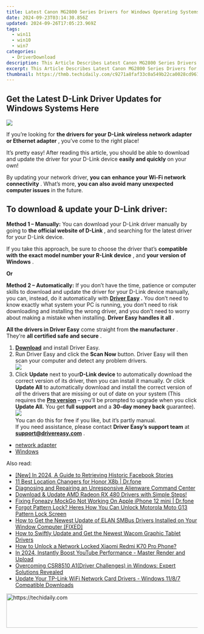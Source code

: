 ```yaml
---
title: Latest Canon MG2800 Series Drivers for Windows Operating Systems - Get Them Here!
date: 2024-09-23T03:14:30.856Z
updated: 2024-09-26T17:05:23.969Z
tags:
  - win11
  - win10
  - win7
categories:
  - DriverDownload
description: This Article Describes Latest Canon MG2800 Series Drivers for Windows Operating Systems - Get Them Here!
excerpt: This Article Describes Latest Canon MG2800 Series Drivers for Windows Operating Systems - Get Them Here!
thumbnail: https://thmb.techidaily.com/c9271a8faf33c0a549b22ca0028cd9619d63965df7208919633e76ad2ce6d7e3.jpg
---
```


## Get the Latest D-Link Driver Updates for Windows Systems Here

![](https://images.drivereasy.com/wp-content/uploads/2018/12/snap000190-300x277.png)

 If you’re looking for **the drivers for your D-Link wireless network adapter or Ethernet adapter** , you’ve come to the right place!

 It’s pretty easy! After reading this article, you should be able to download and update the driver for your D-Link device **easily and quickly** on your own!

 By updating your network driver, **you**  **can**  **enhance your Wi-Fi network connectivity** . What’s more, **you can also avoid many unexpected computer issues**   in the future.

## **To download & update your D-Link driver:**

**Method 1 – Manually:**  You can download your D-Link driver manually by going to **the official website of D-Link** , and searching for the latest driver for your D-Link device.

 If you take this approach, be sure to choose the driver that’s **compatible with the exact model number your R-Link device** , and **your version of Windows** .

**Or**

**Method 2 – Automatically:**   If you don’t have the time, patience or computer skills to download and update the driver for your D-Link device manually, you can, instead, do it automatically with **[Driver Easy](https://tools.techidaily.com/drivereasy/download/) .**  You don’t need to know exactly what system your PC is running, you don’t need to risk downloading and installing the wrong driver, and you don’t need to worry about making a mistake when installing. **Driver Easy handles it all** .

**All the drivers in Driver Easy** come straight from **the manufacturer** . They‘re **all certified safe and secure** .

1. **[Download](https://tools.techidaily.com/drivereasy/download/)**  and install Driver Easy.
2. Run Driver Easy and click the **Scan Now**  button. Driver Easy will then scan your computer and detect any problem drivers.  
![](https://images.drivereasy.com/wp-content/uploads/2018/12/snap000192.png)
3. Click **Update**  next to your**D-Link device** to automatically download the correct version of its driver, then you can install it manually. Or click **Update All**  to automatically download and install the correct version of _all_  the drivers that are missing or out of date on your system (This requires the **[Pro version](https://tools.techidaily.com/drivereasy/download/)**  – you’ll be prompted to upgrade when you click **Update All.** You get **full support**  and a **30-day money back**  guarantee).  
![](https://images.drivereasy.com/wp-content/uploads/2018/12/snap000191.png)  
 You can do this for free if you like, but it’s partly manual.  
 If you need assistance, please contact **Driver Easy’s support team** at [**support@drivereasy.com**](https://tools.techidaily.com/drivereasy/download/) .

* [network adapter](https://tools.techidaily.com/drivereasy/download/)
* [Windows](https://tools.techidaily.com/drivereasy/download/)

<ins class="adsbygoogle"
     style="display:block"
     data-ad-format="autorelaxed"
     data-ad-client="ca-pub-7571918770474297"
     data-ad-slot="1223367746"></ins>

<ins class="adsbygoogle"
     style="display:block"
     data-ad-client="ca-pub-7571918770474297"
     data-ad-slot="8358498916"
     data-ad-format="auto"
     data-full-width-responsive="true"></ins>

<span class="atpl-alsoreadstyle">Also read:</span>
<div><ul>
<li><a href="https://facebook-video-content.techidaily.com/new-in-2024-a-guide-to-retrieving-historic-facebook-stories/"><u>[New] In 2024, A Guide to Retrieving Historic Facebook Stories</u></a></li>
<li><a href="https://location-fake.techidaily.com/11-best-location-changers-for-honor-x8b-drfone-by-drfone-virtual-android/"><u>11 Best Location Changers for Honor X8b | Dr.fone</u></a></li>
<li><a href="https://win-blog.techidaily.com/diagnosing-and-repairing-an-unresponsive-alienware-command-center/"><u>Diagnosing and Repairing an Unresponsive Alienware Command Center</u></a></li>
<li><a href="https://hardware-help.techidaily.com/1722972840112-download-and-update-amd-radeon-rx-480-drivers-with-simple-steps/"><u>Download & Update AMD Radeon RX 480 Drivers with Simple Steps!</u></a></li>
<li><a href="https://fake-location.techidaily.com/fixing-foneazy-mockgo-not-working-on-apple-iphone-12-mini-drfone-by-drfone-virtual-ios/"><u>Fixing Foneazy MockGo Not Working On Apple iPhone 12 mini | Dr.fone</u></a></li>
<li><a href="https://android-unlock.techidaily.com/forgot-pattern-lock-heres-how-you-can-unlock-motorola-moto-g13-pattern-lock-screen-by-drfone-android/"><u>Forgot Pattern Lock? Heres How You Can Unlock Motorola Moto G13 Pattern Lock Screen</u></a></li>
<li><a href="https://hardware-help.techidaily.com/how-to-get-the-newest-update-of-elan-smbus-drivers-installed-on-your-window-computer-fixed/"><u>How to Get the Newest Update of ELAN SMBus Drivers Installed on Your Window Computer [FIXED]</u></a></li>
<li><a href="https://hardware-help.techidaily.com/how-to-swiftly-update-and-get-the-newest-wacom-graphic-tablet-drivers/"><u>How to Swiftly Update and Get the Newest Wacom Graphic Tablet Drivers</u></a></li>
<li><a href="https://unlock-android.techidaily.com/how-to-unlock-a-network-locked-xiaomi-redmi-k70-pro-phone-by-drfone-android/"><u>How to Unlock a Network Locked Xiaomi Redmi K70 Pro Phone?</u></a></li>
<li><a href="https://youtube-sure.techidaily.com/24-instantly-boost-youtube-performance-master-render-and-upload/"><u>In 2024, Instantly Boost YouTube Performance - Master Render and Upload</u></a></li>
<li><a href="https://hardware-help.techidaily.com/overcoming-csr8510-a1driver-challenges-in-windows-expert-solutions-revealed/"><u>Overcoming CSR8510 A1(Driver Challenges) in Windows: Expert Solutions Revealed</u></a></li>
<li><a href="https://hardware-help.techidaily.com/update-your-tp-link-wifi-network-card-drivers-windows-1187-compatible-downloads/"><u>Update Your TP-Link WiFi Network Card Drivers - Windows 11/8/7 Compatible Downloads</u></a></li>
</ul></div>

<!-- affiliate ads begin -->
<a href="https://aligracehair.sjv.io/c/5597632/1934258/19272" target="_top" id="1934258">
  <img src="//a.impactradius-go.com/display-ad/19272-1934258" border="0" alt="https://techidaily.com" width="728" height="90"/>
</a>
<img height="0" width="0" src="https://aligracehair.sjv.io/i/5597632/1934258/19272" style="position:absolute;visibility:hidden;" border="0" />
<!-- affiliate ads end -->

